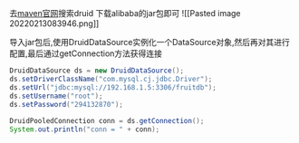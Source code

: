 去[maven官网](https://search.maven.org/)搜索druid
下载alibaba的jar包即可
![[Pasted image 20220213083946.png]]


导入jar包后,使用DruidDataSource实例化一个DataSource对象,然后再对其进行配置,最后通过getConnection方法获得连接
```java
DruidDataSource ds = new DruidDataSource();  
ds.setDriverClassName("com.mysql.cj.jdbc.Driver");  
ds.setUrl("jdbc:mysql://192.168.1.5:3306/fruitdb");  
ds.setUsername("root");  
ds.setPassword("294132870");  
  
DruidPooledConnection conn = ds.getConnection();  
System.out.println("conn = " + conn);
```